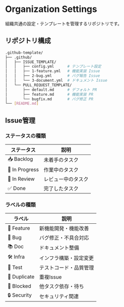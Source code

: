 # Organization Settings

組織共通の設定・テンプレートを管理するリポジトリです。

## リポジトリ構成

```bash
.github-template/
├── .github/
│   ├── ISSUE_TEMPLATE/
│   │   ├── config.yml      # テンプレート設定
│   │   ├── 1-feature.yml   # 機能実装 Issue
│   │   ├── 2-bug.yml       # バグ報告 Issue
│   │   └── 3-document.yml  # ドキュメント Issue
│   └── PULL_REQUEST_TEMPLATE/
│       ├── default.md      # デフォルト PR
│       ├── feature.md      # 機能実装 PR
│       └── bugfix.md       # バグ修正 PR
└── [README.md]
```

## Issue管理

### ステータスの種類

| ステータス | 説明 |
|-----------|------|
| 📥 Backlog | 未着手のタスク |
| 🏃 In Progress | 作業中のタスク |
| 👀 In Review | レビュー中のタスク |
| ✅ Done | 完了したタスク |

### ラベルの種類

| ラベル | 説明 |
|--------|------|
| 🚀 Feature | 新機能開発・機能改善 |
| 🐛 Bug | バグ修正・不具合対応 |
| 📚 Doc | ドキュメント整備 |
| 🛠️ Infra | インフラ構築・設定変更 |
| 🧪 Test | テストコード・品質管理 |
| 🔄 Duplicate | 重複Issue |
| 🚫 Blocked | 他タスク依存・待ち |
| 🔒 Security | セキュリティ関連 |
